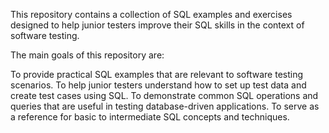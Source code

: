 This repository contains a collection of SQL examples and exercises designed to help junior testers improve their SQL skills in the context of software testing.

The main goals of this repository are:

To provide practical SQL examples that are relevant to software testing scenarios.
To help junior testers understand how to set up test data and create test cases using SQL.
To demonstrate common SQL operations and queries that are useful in testing database-driven applications.
To serve as a reference for basic to intermediate SQL concepts and techniques.